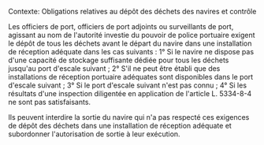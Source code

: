 Contexte: Obligations relatives au dépôt des déchets des navires et contrôle

Les officiers de port, officiers de port adjoints ou surveillants de port, agissant au nom de l'autorité investie du pouvoir de police portuaire exigent le dépôt de tous les déchets avant le départ du navire dans une installation de réception adéquate dans les cas suivants : 1° Si le navire ne dispose pas d'une capacité de stockage suffisante dédiée pour tous les déchets jusqu'au port d'escale suivant ; 2° S'il ne peut être établi que des installations de réception portuaire adéquates sont disponibles dans le port d'escale suivant ; 3° Si le port d'escale suivant n'est pas connu ; 4° Si les résultats d'une inspection diligentée en application de l'article L. 5334-8-4 ne sont pas satisfaisants.

Ils peuvent interdire la sortie du navire qui n'a pas respecté ces exigences de dépôt des déchets dans une installation de réception adéquate et subordonner l'autorisation de sortie à leur exécution.